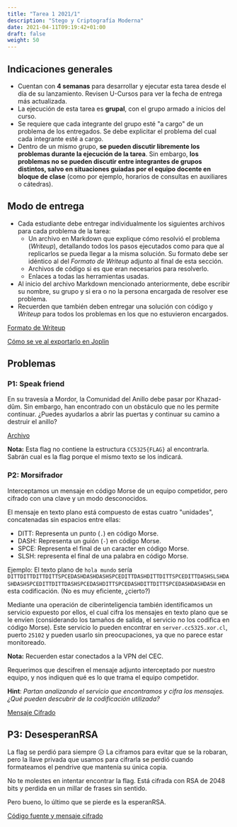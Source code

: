 ```yaml
---
title: "Tarea 1 2021/1"
description: "Stego y Criptografía Moderna"
date: 2021-04-11T09:19:42+01:00
draft: false
weight: 50
---
```

## Indicaciones generales

* Cuentan con **4 semanas** para desarrollar y ejecutar esta tarea desde el día de su lanzamiento. Revisen U-Cursos para ver la fecha de entrega más actualizada.
* La ejecución de esta tarea es **grupal**, con el grupo armado a inicios del curso.
* Se requiere que cada integrante del grupo esté "a cargo" de un problema de los entregados. Se debe explicitar el problema del cual cada integrante esté a cargo.
* Dentro de un mismo grupo, **se pueden discutir libremente los problemas durante la ejecución de la tarea**. Sin embargo, **los problemas no se pueden discutir entre integrantes de grupos distintos, salvo en situaciones guiadas por el equipo docente en bloque de clase** (como por ejemplo, horarios de consultas en auxiliares o cátedras).

## Modo de entrega

* Cada estudiante debe entregar individualmente los siguientes archivos para cada problema de la tarea:
    * Un archivo en Markdown que explique cómo resolvió el problema (_Writeup_), detallando todos los pasos ejecutados como para que al replicarlos se pueda llegar a la misma solución. Su formato debe ser idéntico al del _Formato de Writeup_ adjunto al final de esta sección.
    * Archivos de código si es que eran necesarios para resolverlo.
    * Enlaces a todas las herramientas usadas.
* Al inicio del archivo Markdown mencionado anteriormente, debe escribir su nombre, su grupo y si era o no la persona encargada de resolver ese problema. 
* Recuerden que también deben entregar una solución con código y _Writeup_ para todos los problemas en los que no estuvieron encargados.

[Formato de Writeup](./writeup.txt)

[Cómo se ve al exportarlo en Joplin](./writeup.pdf)

## Problemas

### P1: Speak friend

En su travesía a Mordor, la Comunidad del Anillo debe pasar por Khazad-dûm. Sin embargo, han encontrado con un obstáculo que no les permite continuar. 
¿Puedes ayudarlos a abrir las puertas y continuar su camino a destruir el anillo?

[Archivo](./p1.zip)

**Nota:** Esta flag no contiene la estructura `CC5325{FLAG}` al encontrarla. Sabrán cual es la flag porque el mismo texto se los indicará.

### P2: Morsifrador

Interceptamos un mensaje en código Morse de un equipo competidor, pero cifrado con una clave
y un modo desconocidos.

El mensaje en texto plano está compuesto de estas cuatro "unidades", concatenadas sin espacios entre ellas:

- DITT: Representa un punto (`.`) en código Morse.
- DASH: Representa un guión (`-`) en código Morse.
- SPCE: Representa el final de un caracter en código Morse.
- SLSH: representa el final de una palabra en código Morse.

Ejemplo: El texto plano de `hola mundo` sería `DITTDITTDITTDITTSPCEDASHDASHDASHSPCEDITTDASHDITTDITTSPCEDITTDASHSLSHDASHDASHSPCEDITTDITTDASHSPCEDASHDITTSPCEDASHDITTDITTSPCEDASHDASHDASH` en esta codificación. (No es muy eficiente, ¿cierto?)

Mediante una operación de ciberinteligencia también identificamos un servicio expuesto por ellos,
el cual cifra los mensajes en texto plano que se le envíen (considerando los tamaños de salida,
el servicio no los codifica en código Morse). Este servicio lo pueden encontrar en `server.cc5325.xor.cl`,
puerto `25102` y pueden usarlo sin preocupaciones, ya que no parece estar monitoreado.

**Nota:** Recuerden estar conectados a la VPN del CEC.

Requerimos que descifren el mensaje adjunto interceptado por nuestro equipo, y nos indiquen qué es
lo que trama el equipo competidor.

**Hint**: _Partan analizando el servicio que encontramos y cifra los mensajes. ¿Qué pueden descubrir
de la codificación utilizada?_

[Mensaje Cifrado](./p2.txt)

## P3: DesesperanRSA

La flag se perdió para siempre 😥 La ciframos para evitar que se la robaran, pero la llave privada que usamos para cifrarla se perdió cuando formateamos el pendrive que mantenía su única copia.

No te molestes en intentar encontrar la flag. Está cifrada con RSA de 2048 bits y perdida en un millar de frases sin sentido.

Pero bueno, lo último que se pierde es la esperanRSA.

[Código fuente y mensaje cifrado](./p3.zip)
